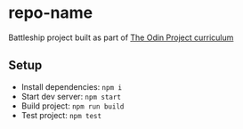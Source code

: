 # repo-name

Battleship project built as part of [The Odin Project curriculum](https://www.theodinproject.com/lessons/node-path-javascript-battleship)

## Setup

- Install dependencies: `npm i`
- Start dev server: `npm start`
- Build project: `npm run build`
- Test project: `npm test`
